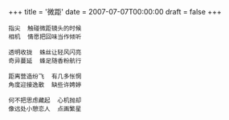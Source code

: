 +++
title = '微距'
date = 2007-07-07T00:00:00
draft = false
+++

<div class="poem">

```
指尖  触碰微距镜头的时候
相机  情愿把回味当作倾听

透明收拢  蛛丝让轻风闪亮
奇异蔓延  蜂足随香粉航行

距离营造纷飞  有几多怅惘
角度迎接逸散  缺些许娉婷

何不把思虑藏起  心机抛却
像远处小憩恋人  点画繁星
```

</div>
